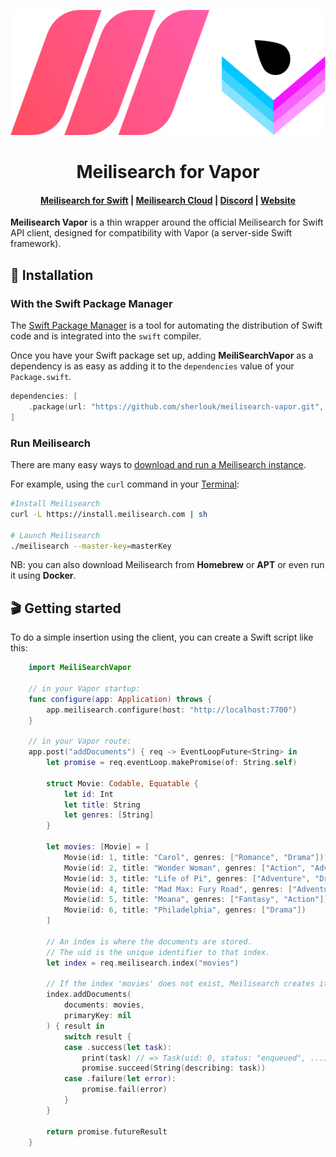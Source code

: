 <p align="center">
  <img src="https://raw.githubusercontent.com/Sherlouk/meilisearch-vapor/main/.github/readme-logo.png" alt="meilisearch-vapor" width="543" height="200" />
</p>

<h1 align="center">Meilisearch for Vapor</h1>

<h4 align="center">
  <a href="https://github.com/meilisearch/meilisearch-swift">Meilisearch for Swift</a> |
  <a href="https://www.meilisearch.com/cloud?utm_campaign=oss&utm_source=github&utm_medium=meilisearch-vapor">Meilisearch Cloud</a> |
  <a href="https://discord.meilisearch.com">Discord</a> |
  <a href="https://www.meilisearch.com">Website</a>
</h4>

**Meilisearch Vapor** is a thin wrapper around the official Meilisearch for Swift API client, designed for compatibility with Vapor (a server-side Swift framework).

## 🔧 Installation

### With the Swift Package Manager <!-- omit in toc -->

The [Swift Package Manager](https://swift.org/package-manager/) is a tool for automating the distribution of Swift code and is integrated into the `swift` compiler.

Once you have your Swift package set up, adding **MeiliSearchVapor** as a dependency is as easy as adding it to the `dependencies` value of your `Package.swift`.

```swift
dependencies: [
    .package(url: "https://github.com/sherlouk/meilisearch-vapor.git", from: "0.1.0")
]
```

### Run Meilisearch <!-- omit in toc -->

There are many easy ways to [download and run a Meilisearch instance](https://docs.meilisearch.com/reference/features/installation.html#download-and-launch).

For example, using the `curl` command in your [Terminal](https://itconnect.uw.edu/learn/workshops/online-tutorials/web-publishing/what-is-a-terminal/):

```sh
#Install Meilisearch
curl -L https://install.meilisearch.com | sh

# Launch Meilisearch
./meilisearch --master-key=masterKey
```

NB: you can also download Meilisearch from **Homebrew** or **APT** or even run it using **Docker**.

## 🎬 Getting started

To do a simple insertion using the client, you can create a Swift script like this:

```swift
    import MeiliSearchVapor

    // in your Vapor startup: 
    func configure(app: Application) throws {
        app.meilisearch.configure(host: "http://localhost:7700")
    }
    
    // in your Vapor route:
    app.post("addDocuments") { req -> EventLoopFuture<String> in
        let promise = req.eventLoop.makePromise(of: String.self)
        
        struct Movie: Codable, Equatable {
            let id: Int
            let title: String
            let genres: [String]
        }
        
        let movies: [Movie] = [
            Movie(id: 1, title: "Carol", genres: ["Romance", "Drama"]),
            Movie(id: 2, title: "Wonder Woman", genres: ["Action", "Adventure"]),
            Movie(id: 3, title: "Life of Pi", genres: ["Adventure", "Drama"]),
            Movie(id: 4, title: "Mad Max: Fury Road", genres: ["Adventure", "Science Fiction"]),
            Movie(id: 5, title: "Moana", genres: ["Fantasy", "Action"]),
            Movie(id: 6, title: "Philadelphia", genres: ["Drama"])
        ]
        
        // An index is where the documents are stored.
        // The uid is the unique identifier to that index.
        let index = req.meilisearch.index("movies")
        
        // If the index 'movies' does not exist, Meilisearch creates it when you first add the documents.
        index.addDocuments(
            documents: movies,
            primaryKey: nil
        ) { result in
            switch result {
            case .success(let task):
                print(task) // => Task(uid: 0, status: "enqueued", ...)
                promise.succeed(String(describing: task))
            case .failure(let error):
                promise.fail(error)
            }
        }
        
        return promise.futureResult
    }
```

